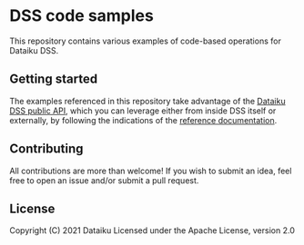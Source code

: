 # DSS code samples
This repository contains various examples of code-based operations for Dataiku DSS.

## Getting started
The examples referenced in this repository take advantage of the [Dataiku DSS public API](https://doc.dataiku.com/dss/latest/publicapi/rest.html), which you can leverage either from inside DSS itself or externally, by following the indications of the [reference documentation](https://doc.dataiku.com/dss/latest/python-api/index.html).

## Contributing
All contributions are more than welcome! If you wish to submit an idea, feel free to open an issue and/or submit a pull request.

## License
Copyright (C) 2021 Dataiku
Licensed under the Apache License, version 2.0


